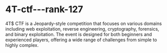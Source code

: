 # 4T-ctf---rank-127
4T$ CTF is a Jeopardy-style competition that focuses on various domains including web exploitation, reverse engineering, cryptography, forensics, and binary exploitation. The event is designed for both beginners and experienced players, offering a wide range of challenges from simple to highly complex.

